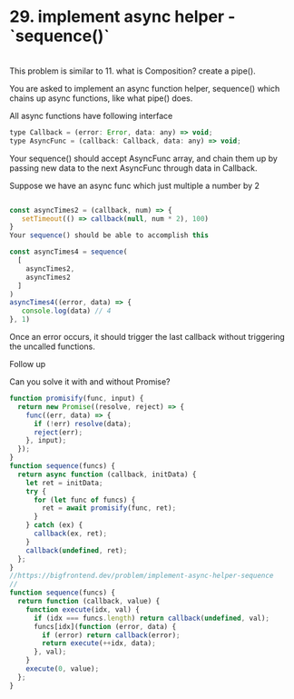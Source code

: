 <h1>29. implement async helper - `sequence()`
</h1>

<br/>
This problem is similar to 11. what is Composition? create a pipe().

You are asked to implement an async function helper, sequence() which chains up async functions, like what pipe() does.

All async functions have following interface

```js
type Callback = (error: Error, data: any) => void;
type AsyncFunc = (callback: Callback, data: any) => void;
```

Your sequence() should accept AsyncFunc array, and chain them up by passing new data to the next AsyncFunc through data in Callback.

Suppose we have an async func which just multiple a number by 2

```js

const asyncTimes2 = (callback, num) => {
   setTimeout(() => callback(null, num * 2), 100)
}
Your sequence() should be able to accomplish this

const asyncTimes4 = sequence(
  [
    asyncTimes2,
    asyncTimes2
  ]
)
asyncTimes4((error, data) => {
   console.log(data) // 4
}, 1)

```

Once an error occurs, it should trigger the last callback without triggering the uncalled functions.

Follow up

Can you solve it with and without Promise?
<br/>

```javascript
function promisify(func, input) {
  return new Promise((resolve, reject) => {
    func((err, data) => {
      if (!err) resolve(data);
      reject(err);
    }, input);
  });
}
function sequence(funcs) {
  return async function (callback, initData) {
    let ret = initData;
    try {
      for (let func of funcs) {
        ret = await promisify(func, ret);
      }
    } catch (ex) {
      callback(ex, ret);
    }
    callback(undefined, ret);
  };
}
//https://bigfrontend.dev/problem/implement-async-helper-sequence
//
function sequence(funcs) {
  return function (callback, value) {
    function execute(idx, val) {
      if (idx === funcs.length) return callback(undefined, val);
      funcs[idx](function (error, data) {
        if (error) return callback(error);
        return execute(++idx, data);
      }, val);
    }
    execute(0, value);
  };
}
```
